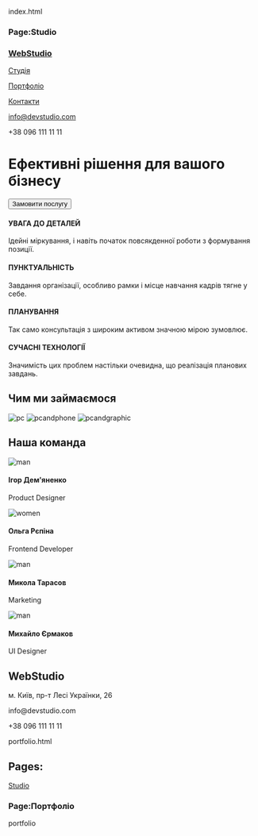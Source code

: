 index.html
<!DOCTYPE html>
<html lang="en">
<head>
    <meta charset="UTF-8">
    <meta name="viewport" content="width=device-width, initial-scale=1.0">
    <title>WebStudio</title>
</head>
<body>
  <h3>Page:Studio</h3>
  <h3><a href="#">WebStudio</a></h3>  
  <p><a href="#">Студія</a></p>
  <p><a href="portfolio.html">Портфоліо</a></p>
  <p><a href="#">Контакти</a></p>
  <p><a href="#">info@devstudio.com</a></p>
  <p>+38 096 111 11 11</p>
 <h1>Ефективні рішення для вашого бізнесу</h1>
 <button>Замовити послугу</button>
 <h4>УВАГА ДО ДЕТАЛЕЙ</h4>
 <p>Ідейні міркування, і навіть початок повсякденної роботи з формування позиції.</p>
 <h4>ПУНКТУАЛЬНІСТЬ</h4>
 <p>Завдання організації, особливо рамки і місце навчання кадрів тягне у себе.</p>
 <h4>ПЛАНУВАННЯ</h4>
 <p>Так само консультація з широким активом значною мірою зумовлює.</p>
 <h4>СУЧАСНІ ТЕХНОЛОГІЇ</h4>
 <p>Значимість цих проблем настільки очевидна, що реалізація планових завдань.</p>

 <h2>Чим ми займаємося</h2>
 <img src="img/pc.png" alt="pc">
 <img src="img/pcandphone.png" alt="pcandphone">
 <img src="img/pcandgraphic.png" alt="pcandgraphic">
 <h2>Наша команда</h2>
 <img src="img/IgorDemonenko.png" alt="man">
<h4>Ігор Дем'яненко</h4>
<p>Product Designer</p>
 <img src="img/Olga.png" alt="women">
<h4>Ольга Рєпіна</h4>
<p>Frontend Developer</p>
 <img src="img/Mikola.png" alt="man">
 <h4>Микола Тарасов</h4>
 <p>Marketing</p>
 <img src="img/Mixail.png" alt="man">
 <h4>Михайло Єрмаков</h4>
 <p>UI Designer</p>
<h2>WebStudio</h2>
<p>м. Київ, пр-т Лесі Українки, 26</p>
<p>info@devstudio.com</p>
<p>+38 096 111 11 11</p>
</body>
</html>








portfolio.html


<!DOCTYPE html>
<html lang="en">
<head>
    <meta charset="UTF-8">
    <meta name="viewport" content="width=device-width, initial-scale=1.0">
    <title>Портфоліо</title>
</head>
<body>
    <h2>Pages:</h2>
    <nav>
        <a href="index.html">Studio</a>
    </nav>
    <h3>Page:Портфоліо</h3>
    
</body>
</html>
portfolio
